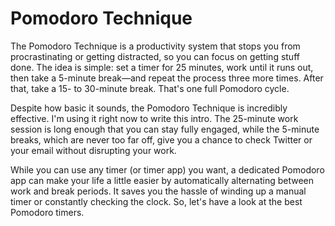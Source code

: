 # Pomodoro Technique 

The Pomodoro Technique is a productivity system that stops you from procrastinating or getting distracted, so you can focus on getting stuff done. The idea is simple: set a timer for 25 minutes, work until it runs out, then take a 5-minute break—and repeat the process three more times. After that, take a 15- to 30-minute break. That's one full Pomodoro cycle. 

Despite how basic it sounds, the Pomodoro Technique is incredibly effective. I'm using it right now to write this intro. The 25-minute work session is long enough that you can stay fully engaged, while the 5-minute breaks, which are never too far off, give you a chance to check Twitter or your email without disrupting your work. 

While you can use any timer (or timer app) you want, a dedicated Pomodoro app can make your life a little easier by automatically alternating between work and break periods. It saves you the hassle of winding up a manual timer or constantly checking the clock. So, let's have a look at the best Pomodoro timers.
